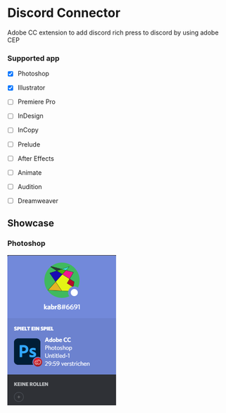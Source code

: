 # Discord Connector
Adobe CC extension to add discord rich press to discord by using adobe CEP


### Supported app
- [x] Photoshop 
- [x] Illustrator
- [ ] Premiere Pro
- [ ] InDesign
- [ ] InCopy
- [ ] Prelude
- [ ] After Effects
- [ ] Animate
- [ ] Audition
- [ ] Dreamweaver


## Showcase

### Photoshop 
![Photoshop](docs/Screenshot-photoshop.png)


